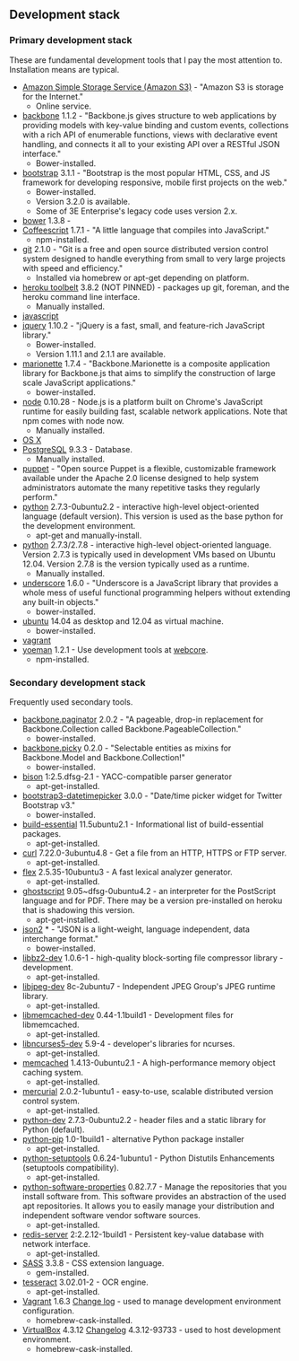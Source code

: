 ## Development stack

### Primary development stack

These are fundamental development tools that I pay the most attention to.  Installation means are typical.

- [Amazon Simple Storage Service (Amazon S3)](http://aws.amazon.com/s3/) - "Amazon S3 is storage for the Internet."
	- Online service.
- [backbone](http://backbonejs.org/) 1.1.2 - "Backbone.js gives structure to web applications by providing models with key-value binding and custom events, collections with a rich API of enumerable functions, views with declarative event handling, and connects it all to your existing API over a RESTful JSON interface."
	- Bower-installed.
- [bootstrap](http://getbootstrap.com/) 3.1.1 - "Bootstrap is the most popular HTML, CSS, and JS framework for developing responsive, mobile first projects on the web."
	- Bower-installed.
	- Version 3.2.0 is available.
	- Some of 3E Enterprise's legacy code uses version 2.x.
- [bower]() 1.3.8 -
- [Coffeescript](https://www.npmjs.org/package/coffee-script) 1.7.1 - "A little language that compiles into JavaScript."
	- npm-installed.
- [git](http://git-scm.com/) 2.1.0 - "Git is a free and open source distributed version control system designed to handle everything from small to very large projects with speed and efficiency." 
	- Installed via homebrew or apt-get depending on platform.
- [heroku toolbelt](https://toolbelt.heroku.com/) 3.8.2 (NOT PINNED) - packages up git, foreman, and the heroku command line interface.
	- Manually installed.
- [javascript](http://en.wikipedia.org/wiki/Javascript)
- [jquery](http://jquery.com/) 1.10.2 - "jQuery is a fast, small, and feature-rich JavaScript library."
	- Bower-installed.
	- Version 1.11.1 and 2.1.1 are available.
- [marionette](http://marionettejs.com/) 1.7.4 - "Backbone.Marionette is a composite application library for Backbone.js that aims to simplify the construction of large scale JavaScript applications."
	- bower-installed.
- [node](http://nodejs.org/) 0.10.28 - Node.js is a platform built on Chrome's JavaScript runtime for easily building fast, scalable network applications.  Note that npm comes with node now.
	- Manually installed.
- [OS X]()
- [PostgreSQL](http://www.postgresql.org/) 9.3.3 - Database.
	- Manually installed.
- [puppet](http://puppetlabs.com/) - "Open source Puppet is a flexible, customizable framework available under the Apache 2.0 license designed to help system administrators automate the many repetitive tasks they regularly perform."
- [python](http://packages.ubuntu.com/precise-updates/python) 2.7.3-0ubuntu2.2 - interactive high-level object-oriented language (default version).  This version is used as the base python for the development environment.
	- apt-get and manually-install.
- [python](https://www.python.org/) 2.7.3/2.7.8 - interactive high-level object-oriented language.  Version 2.7.3 is typically used in development VMs based on Ubuntu 12.04.  Version 2.7.8 is the version typically used as a runtime.
	- Manually installed.
- [underscore](http://underscorejs.org/) 1.6.0 - "Underscore is a JavaScript library that provides a whole mess of useful functional programming helpers without extending any built-in objects."
	- bower-installed.
- [ubuntu](http://www.ubuntu.com/) 14.04 as desktop and 12.04 as virtual machine.
	- bower-installed.
- [vagrant]()
- [yoeman](http://yeoman.io/) 1.2.1 - Use development tools at [webcore](https://github.com/ErikEvenson/webcore).
	- npm-installed.

### Secondary development stack

Frequently used secondary tools.

- [backbone.paginator](https://github.com/backbone-paginator/backbone.paginator) 2.0.2 - "A pageable, drop-in replacement for Backbone.Collection called Backbone.PageableCollection."
	- bower-installed.
- [backbone.picky](https://github.com/derickbailey/backbone.picky) 0.2.0 - "Selectable entities as mixins for Backbone.Model and Backbone.Collection!"
	- bower-installed.
- [bison](http://packages.ubuntu.com/precise/bison) 1:2.5.dfsg-2.1 - YACC-compatible parser generator
	- apt-get-installed.
- [bootstrap3-datetimepicker](http://eonasdan.github.io/bootstrap-datetimepicker/) 3.0.0 - "Date/time picker widget for Twitter Bootstrap v3."
	- bower-installed.
- [build-essential](http://packages.ubuntu.com/precise-updates/build-essential) 11.5ubuntu2.1 - Informational list of build-essential packages.
	- apt-get-installed.
- [curl](http://packages.ubuntu.com/precise/curl) 7.22.0-3ubuntu4.8 - Get a file from an HTTP, HTTPS or FTP server.
	- apt-get-installed.
- [flex](http://packages.ubuntu.com/precise/flex) 2.5.35-10ubuntu3 - A fast lexical analyzer generator.
	- apt-get-installed.
- [ghostscript](http://packages.ubuntu.com/precise-updates/ghostscript) 9.05~dfsg-0ubuntu4.2 - an interpreter for the PostScript language and for PDF.  There may be a version pre-installed on heroku that is shadowing this version.
	- apt-get-installed.
- [json2](https://github.com/douglascrockford/JSON-js) * - "JSON is a light-weight, language independent, data interchange format."
	- bower-installed.
- [libbz2-dev](http://packages.ubuntu.com/precise/libbz2-dev) 1.0.6-1 - high-quality block-sorting file compressor library - development.
	- apt-get-installed.
- [libjpeg-dev](http://packages.ubuntu.com/precise/libjpeg-dev) 8c-2ubuntu7 - Independent JPEG Group's JPEG runtime library.
	- apt-get-installed.
- [libmemcached-dev](http://packages.ubuntu.com/precise/libmemcached-dev) 0.44-1.1build1 - Development files for libmemcached.
	- apt-get-installed.
- [libncurses5-dev](http://packages.ubuntu.com/precise/libncurses5-dev) 5.9-4 - developer's libraries for ncurses.
	- apt-get-installed.
- [memcached](http://packages.ubuntu.com/precise-updates/memcached) 1.4.13-0ubuntu2.1 - A high-performance memory object caching system.
	- apt-get-installed.
- [mercurial](http://packages.ubuntu.com/precise/mercurial) 2.0.2-1ubuntu1 - easy-to-use, scalable distributed version control system.
	- apt-get-installed.
- [python-dev](http://packages.ubuntu.com/precise-updates/python-dev) 2.7.3-0ubuntu2.2 - header files and a static library for Python (default).
- [python-pip](http://packages.ubuntu.com/precise/python-pip) 1.0-1build1 - alternative Python package installer
	- apt-get-installed.
- [python-setuptools](http://packages.ubuntu.com/precise/python-setuptools) 0.6.24-1ubuntu1 - Python Distutils Enhancements (setuptools compatibility).
	- apt-get-installed.
- [python-software-properties](http://packages.ubuntu.com/precise/python-software-properties) 0.82.7.7 - Manage the repositories that you install software from.  This software provides an abstraction of the used apt repositories.  It allows you to easily manage your distribution and independent software vendor software sources.
	- apt-get-installed.
- [redis-server](http://packages.ubuntu.com/precise/redis-server) 2:2.2.12-1build1 - Persistent key-value database with network interface.
	- apt-get-installed.
- [SASS](https://rubygems.org/gems/sass) 3.3.8 - CSS extension language.
	- gem-installed.
- [tesseract](http://packages.ubuntu.com/precise/tesseract-ocr) 3.02.01-2 - OCR engine.
	- apt-get-installed.
- [Vagrant](https://github.com/caskroom/homebrew-cask/blob/master/Casks/vagrant.rb) 1.6.3 [Change log](https://github.com/mitchellh/vagrant/blob/master/CHANGELOG.md) - used to manage development environment configuration.
	- homebrew-cask-installed.
- [VirtualBox](https://github.com/caskroom/homebrew-cask/blob/master/Casks/virtualbox.rb) 4.3.12 [Changelog](https://www.virtualbox.org/wiki/Changelog) 4.3.12-93733 - used to host development environment.
	- homebrew-cask-installed.
